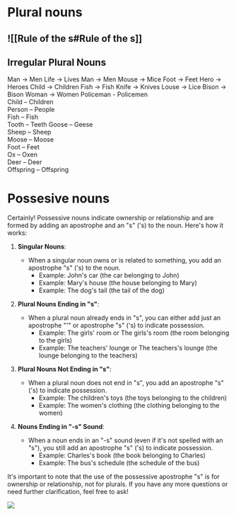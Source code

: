 
# Plural nouns
## ![[Rule of the s#Rule of the s]]


## Irregular Plural Nouns
Man → Men
Life → Lives
Man → Men
Mouse → Mice
Foot → Feet
Hero → Heroes
Child → Children
Fish → Fish
Knife → Knives
Louse → Lice
Bison → Bison
Woman → Women
Policeman - Policemen  
Child – Children  
Person – People  
Fish – Fish  
Tooth – Teeth
Goose – Geese  
Sheep – Sheep  
Moose – Moose  
Foot – Feet  
Ox – Oxen  
Deer – Deer  
Offspring – Offspring


# Possesive nouns
Certainly! Possessive nouns indicate ownership or relationship and are formed by adding an apostrophe and an "s" ('s) to the noun. Here's how it works:

1. **Singular Nouns**:
   - When a singular noun owns or is related to something, you add an apostrophe "s" ('s) to the noun.
     - Example: John's car (the car belonging to John)
     - Example: Mary's house (the house belonging to Mary)
     - Example: The dog's tail (the tail of the dog)

2. **Plural Nouns Ending in "s"**:
   - When a plural noun already ends in "s", you can either add just an apostrophe "'" or apostrophe "s" ('s) to indicate possession.
     - Example: The girls' room or The girls's room (the room belonging to the girls)
     - Example: The teachers' lounge or The teachers's lounge (the lounge belonging to the teachers)

3. **Plural Nouns Not Ending in "s"**:
   - When a plural noun does not end in "s", you add an apostrophe "s" ('s) to indicate possession.
     - Example: The children's toys (the toys belonging to the children)
     - Example: The women's clothing (the clothing belonging to the women)

4. **Nouns Ending in "-s" Sound**:
   - When a noun ends in an "-s" sound (even if it's not spelled with an "s"), you still add an apostrophe "s" ('s) to indicate possession.
     - Example: Charles's book (the book belonging to Charles)
     - Example: The bus's schedule (the schedule of the bus)

It's important to note that the use of the possessive apostrophe "s" is for ownership or relationship, not for plurals. If you have any more questions or need further clarification, feel free to ask!

**![](https://lh7-us.googleusercontent.com/n4tZR9wgJ6-DwiugDGH2pV3pe9dqBh2XJo4i5Jv5UOL9CI0AYBfoDm6GLmJjG_yxKYnrCeLqk-xG230x1j_usd4UJDi1jvX6xeSEDHJ2cE89kdGY_k9Ea9k93P3OuQINBWP_Ma4xgjOWIRSVmckr5Is)**